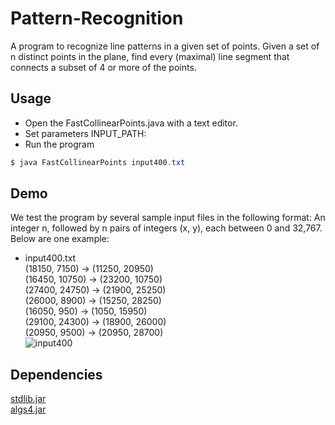 # Pattern-Recognition
A program to recognize line patterns in a given set of points. Given a set of n distinct points in the plane, find every (maximal) line segment that connects a subset of 4 or more of the points.

## Usage
* Open the FastCollinearPoints.java with a text editor.
* Set parameters
INPUT_PATH:
* Run the program
```java
$ java FastCollinearPoints input400.txt
```

## Demo
We test the program by several sample input files in the following format: An integer n, followed by n pairs of integers (x, y), each between 0 and 32,767. Below are one example:
* input400.txt<br>
(18150, 7150) -> (11250, 20950)<br>
(16450, 10750) -> (23200, 10750)<br>
(27400, 24750) -> (21900, 25250)<br>
(26000, 8900) -> (15250, 28250)<br>
(16050, 950) -> (1050, 15950)<br>
(29100, 24300) -> (18900, 26000)<br>
(20950, 9500) -> (20950, 28700)<br>
![input400](https://user-images.githubusercontent.com/26019998/30012958-53fc0470-90f8-11e7-8b88-adcc1ce70d4a.png)


## Dependencies
[stdlib.jar](http://algs4.cs.princeton.edu/code/stdlib.jar)<br>
[algs4.jar](http://algs4.cs.princeton.edu/code/algs4.jar)
